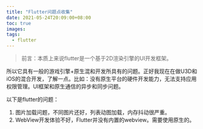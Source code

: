 ```yaml
---
title: "Flutter问题点收集"
date: 2021-05-24T20:09:00+08:00
toc: true
images:
tags: 
  - flutter
---
```


>前言：本质上来说flutter是一个基于2D渲染引擎的UI开发框架。

所以它具有一般的游戏引擎+原生混和开发所具有的问题。正好我现在在做U3D和iOS的混合开发，了解一点。比如：没有原生平台的硬件开发能力，无法支持应用权限管理。UI框架和原生通信的异步和同步问题。

以下是flutter的问题：
1. 图片加载问题，不同图片还好，列表动图加载，内存抖动很严重。
2. WebView开发体验不好，Flutter并没有内置的webview。需要使用原生的。